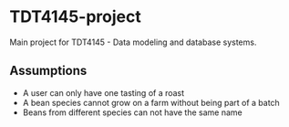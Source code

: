 # TDT4145-project
Main project for TDT4145 -  Data modeling and database systems.

## Assumptions
- A user can only have one tasting of a roast
- A bean species cannot grow on a farm without being part of a batch
- Beans from different species can not have the same name
